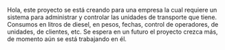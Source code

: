 Hola, este proyecto se está creando para una empresa la cual requiere un sistema para administrar y controlar las unidades de transporte que tiene. Consumos en litros de diesel, en pesos, fechas, control de operadores, de unidades, de clientes, etc. Se espera en un futuro el proyecto crezca más, de momento aún se está trabajando en él.

